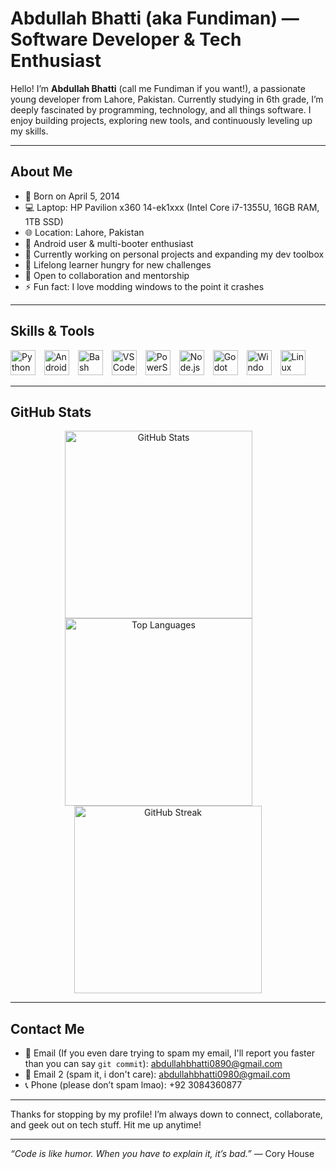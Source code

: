 # Abdullah Bhatti (aka Fundiman) — Software Developer & Tech Enthusiast

Hello! I’m **Abdullah Bhatti** (call me Fundiman if you want!), a passionate young developer from Lahore, Pakistan. Currently studying in 6th grade, I’m deeply fascinated by programming, technology, and all things software. I enjoy building projects, exploring new tools, and continuously leveling up my skills.

---

## About Me

- 🎂 Born on April 5, 2014  
- 💻 Laptop: HP Pavilion x360 14-ek1xxx (Intel Core i7-1355U, 16GB RAM, 1TB SSD)  
- 🌐 Location: Lahore, Pakistan  
- 📱 Android user & multi-booter enthusiast  
- 🔭 Currently working on personal projects and expanding my dev toolbox  
- 🌱 Lifelong learner hungry for new challenges  
- 🤝 Open to collaboration and mentorship  
- ⚡ Fun fact: I love modding windows to the point it crashes

---

## Skills & Tools

<p align="left">
  <img src="https://cdn.jsdelivr.net/gh/devicons/devicon/icons/python/python-original.svg" alt="Python" width="40" height="40" style="margin-right: 10px;" />
  <img src="https://cdn.jsdelivr.net/gh/devicons/devicon/icons/android/android-original.svg" alt="Android" width="40" height="40" style="margin-right: 10px;" />
  <img src="https://cdn.jsdelivr.net/gh/devicons/devicon/icons/bash/bash-original.svg" alt="Bash" width="40" height="40" style="margin-right: 10px;" />
  <img src="https://cdn.jsdelivr.net/gh/devicons/devicon/icons/vscode/vscode-original.svg" alt="VSCode" width="40" height="40" style="margin-right: 10px;" />
  <img src="https://cdn.jsdelivr.net/gh/devicons/devicon/icons/powershell/powershell-original.svg" alt="PowerShell" width="40" height="40" style="margin-right: 10px;" />
  <img src="https://cdn.jsdelivr.net/gh/devicons/devicon/icons/nodejs/nodejs-original.svg" alt="Node.js" width="40" height="40" style="margin-right: 10px;" />
  <img src="https://cdn.jsdelivr.net/gh/devicons/devicon/icons/godot/godot-original.svg" alt="Godot" width="40" height="40" style="margin-right: 10px;" />
  <img src="https://cdn.jsdelivr.net/gh/devicons/devicon/icons/windows8/windows8-original.svg" alt="Windows" width="40" height="40" style="margin-right: 10px;" />
  <img src="https://cdn.jsdelivr.net/gh/devicons/devicon/icons/linux/linux-original.svg" alt="Linux" width="40" height="40" style="margin-right: 10px;" />
</p>

---
## GitHub Stats

<p align="center">
  <img src="https://github-readme-stats.vercel.app/api?username=Fundiman&show_icons=true&theme=github_dark&hide_title=true&hide_border=true&icon_color=79ff97" alt="GitHub Stats" width="300" style="margin-right:30px;" />
  <img src="https://github-readme-stats.vercel.app/api/top-langs/?username=Fundiman&layout=compact&theme=github_dark&hide_title=true&hide_border=true&langs_count=6" alt="Top Languages" width="300" style="margin-right:30px;" />
  <img src="https://github-readme-streak-stats.herokuapp.com/?user=Fundiman&theme=dark&hide_border=true&date_format=M%20j%5B%2C%20Y%5D" alt="GitHub Streak" width="300" />
</p>

---

## Contact Me

- 📧 Email (If you even dare trying to spam my email, I'll report you faster than you can say ```git commit```): abdullahbhatti0890@gmail.com  
- 📧 Email 2 (spam it, i don't care): abdullahbhatti0980@gmail.com
- 📞 Phone (please don’t spam lmao): +92 3084360877

---

Thanks for stopping by my profile! I’m always down to connect, collaborate, and geek out on tech stuff. Hit me up anytime!

---

*“Code is like humor. When you have to explain it, it’s bad.”* — Cory House
